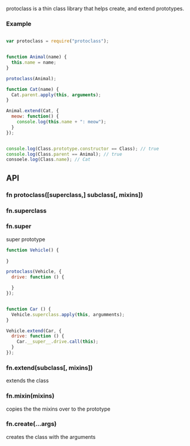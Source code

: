 protoclass is a thin class library that helps create, and extend prototypes.

### Example


```javascript

var protoclass = require("protoclass");


function Animal(name) {
  this.name = name;
}

protoclass(Animal);

function Cat(name) {
  Cat.parent.apply(this, arguments);
}

Animal.extend(Cat, {
  meow: function() {
    console.log(this.name + ": meow");
  }
});


console.log(Class.prototype.constructor == Class); // true
console.log(Class.parent == Animal); // true
consoele.log(Class.name); // Cat
```

## API

### fn protoclass([superclass,] subclass[, mixins])

### fn.superclass

### fn.__super__

super prototype

```javascript
function Vehicle() {
  
}

protoclass(Vehicle, {
  drive: function () {

  }
});


function Car () {
  Vehicle.superclass.apply(this, argumments);
}

Vehicle.extend(Car, {
  drive: function () {
    Car.__super__.drive.call(this);
  }
});
```

### fn.extend(subclass[, mixins])

extends the class

### fn.mixin(mixins)

copies the the mixins over to the prototype

### fn.create(...args)

creates the class with the arguments
